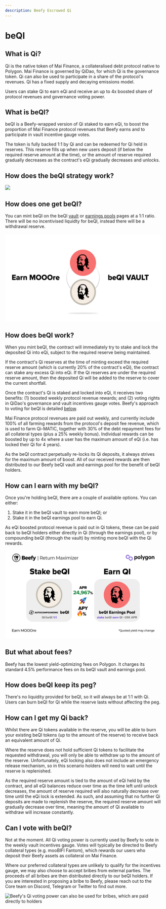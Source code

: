 ```yaml
---
description: Beefy Escrowed Qi
---
```


# beQI

## What is Qi?

Qi is the native token of Mai Finance, a collateralised debt protocol native to Polygon. Mai Finance is governed by QiDao, for which Qi is the governance token. Qi can also be used to participate in a share of the protocol's revenues. Qi has a fixed supply and decaying emissions model.

Users can stake Qi to earn eQi and receive an up to 4x boosted share of protocol revenues and governance voting power.

## What is beQI?

beQI is a Beefy-wrapped version of Qi staked to earn eQi, to boost the proportion of Mai Finance protocol revenues that Beefy earns and to participate in vault incentive gauge votes.

The token is fully backed 1:1 by Qi and can be redeemed for Qi held in reserves. This reserve fills up when new users deposit (if below the required reserve amount at the time), or the amount of reserve required gradually decreases as the contract's eQi gradually decreases and unlocks.

## How does the beQI strategy work?

![](../../.gitbook/assets/Flow\_beQI.png)

## How does one get beQI?

You can mint beQI on the beQI [vault](https://app.beefy.finance/#/vault/beefy-beqi) or [earnings pools](https://app.beefy.finance/#/vault/beefy-beqi-earnings) pages at a 1:1 ratio. There will be no incentivised liquidty for beQI, instead there will be a withdrawal reserve.

![beQI is minted and burned at a 1:1 rate with Qi](../../.gitbook/assets/FSRYcQfXoAE2pL4.jpg)

## How does beQI work?

When you mint beQI, the contract will immediately try to stake and lock the deposited Qi into eQi, subject to the required reserve being maintained.

If the contract's Qi reserves at the time of minting exceed the required reserve amount (which is currently 20% of the contract's eQi), the contract can stake any excess Qi into eQi. If the Qi reserves are under the required reserve amount, then the deposited Qi will be added to the reserve to cover the current shortfall.

Once the contract's Qi is staked and locked into eQi, it receives two benefits: (1) boosted weekly protocol revenue rewards; and (2) voting rights in QiDao's governance and vault incentives gauge votes. Beefy's approach to voting for beQI is detailed [below](beqi.md#can-i-vote-with-beqi).

Mai Finance protocol revenues are paid out weekly, and currently include 100% of all farming rewards from the protocol's deposit fee revenue, which is used to farm Qi-MATIC, together with 30% of the debt repayment fees for all collateral types (plus a 25% weekly bonus). Individual rewards can be boosted by up to 4x where a user has the maximum amount of eQi (i.e. has locked their Qi for 4 years).&#x20;

As the beQI contract perpetually re-locks its Qi deposits, it always strives for the maximum amount of boost. All of our received rewards are then distributed to our Beefy beQI vault and earnings pool for the benefit of beQI holders.

## How can I earn with my beQI?

Once you're holding beQI, there are a couple of available options. You can either:

1. Stake it in the beQI vault to earn more beQI; or
2. Stake it in the beQI earnings pool to earn Qi.

As eQi boosted protocol revenue is paid out in Qi tokens, these can be paid back to beQI holders either directly in Qi (through the earnings pool), or by compounding beQI (through the vault) by minting more beQI with the Qi rewards.

![beQI can be autocompounded or staked to earn Qi](../../.gitbook/assets/FQ-Hh7gWYAIJlEU.jpg)

## But what about fees?

Beefy has the lowest yield-optimizing fees on Polygon. It charges its standard 4.5% performance fees on its beQI vault and earnings pool.

## How does beQI keep its peg?

There's no liquidity provided for beQI, so it will always be at 1:1 with Qi. Users can burn beQI for Qi while the reserve lasts without affecting the peg.

## How can I get my Qi back?

Whilst there are Qi tokens available in the reserve, you will be able to burn your existing beQI tokens (up to the amount of the reserve) to receive back an equivalent amount of Qi.

Where the reserve does not hold sufficient Qi tokens to facilitate the requested withdrawal, you will only be able to withdraw up to the amount of the reserve. Unfortunately, eQi locking also does not include an emergency release mechanism, so in this scenario holders will need to wait until the reserve is replenished.

As the required reserve amount is tied to the amount of eQi held by the contract, and all eQi balances reduce over time as the time left until unlock decreases, the amount of reserve required will also naturally decrease over time until the eQi lock is extended. As such, and assuming that no further Qi deposits are made to replenish the reserve, the required reserve amount will gradually decrease over time, meaning the amount of Qi available to withdraw will increase constantly.&#x20;

## Can I vote with beQI?

Not at the moment. All Qi voting power is currently used by Beefy to vote in the weekly vault incentives gauge. Votes will typically be directed to Beefy collateral types (e.g. mooBIFI Fantom), which rewards our users who deposit their Beefy assets as collateral on Mai Finance.

Where our preferred collateral types are unlikely to qualify for the incentives gauge, we may also choose to accept bribes from external parties. The proceeds of all bribes are then distributed directly to our beQI holders. If you are interested in proposing a bribe to Beefy, please reach out to the Core team on Discord, Telegram or Twitter to find out more.

![Beefy's Qi voting power can also be used for bribes, which are paid directly to holders](../../.gitbook/assets/beQI\_LIGHT.png)
